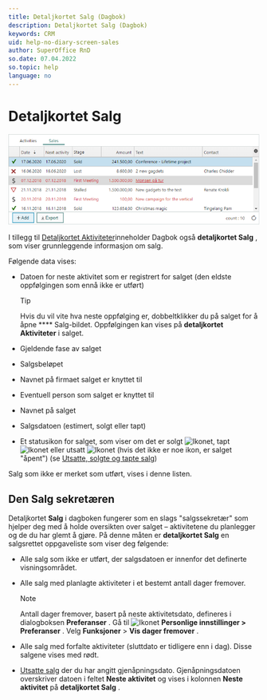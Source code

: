 ```yaml
---
title: Detaljkortet Salg (Dagbok)
description: Detaljkortet Salg (Dagbok)
keywords: CRM
uid: help-no-diary-screen-sales
author: SuperOffice RnD
so.date: 07.04.2022
so.topic: help
language: no
---
```


# Detaljkortet Salg

![Detaljkortet Salg (Dagbok) -skjermbilde][img4]

I tillegg til [Detaljkortet Aktiviteter][1]inneholder Dagbok også **detaljkortet Salg** , som viser grunnleggende informasjon om salg.

Følgende data vises:

* Datoen for neste aktivitet som er registrert for salget (den eldste oppfølgingen som ennå ikke er utført)

    > [!TIP]
    > Hvis du vil vite hva neste oppfølging er, dobbeltklikker du på salget for å åpne **** Salg-bildet. Oppfølgingen kan vises på **detaljkortet Aktiviteter** i salget.

* Gjeldende fase av salget

* Salgsbeløpet

* Navnet på firmaet salget er knyttet til

* Eventuell person som salget er knyttet til

* Navnet på salget

* Salgsdatoen (estimert, solgt eller tapt)

* Et statusikon for salget, som viser om det er solgt ![Ikonet][img1], tapt ![Ikonet][img2] eller utsatt ![Ikonet][img3] (hvis det ikke er noe ikon, er salget "åpent") (se [Utsatte, solgte og tapte salg][4])

Salg som ikke er merket som utført, vises i denne listen.

## Den Salg sekretæren

Detaljkortet **Salg** i dagboken fungerer som en slags "salgssekretær" som hjelper deg med å holde oversikten over salget – aktivitetene du planlegger og de du har glemt å gjøre. På denne måten  er **detaljkortet Salg** en salgsrettet oppgaveliste som viser deg følgende:

* Alle salg som ikke er utført, der salgsdatoen er innenfor det definerte visningsområdet.

* Alle salg med planlagte aktiviteter i et bestemt antall dager fremover.

    > [!NOTE]
    > Antall dager fremover, basert på neste aktivitetsdato, defineres i  dialogboksen **Preferanser** . Gå til ![Ikonet][img5] **Personlige innstillinger > Preferanser** . Velg **Funksjoner** > **Vis dager fremover** .

* Alle salg med forfalte aktiviteter (sluttdato er tidligere enn i dag). Disse salgene vises med rødt.

* [Utsatte salg][4] der du har angitt gjenåpningsdato. Gjenåpningsdatoen overskriver datoen i  feltet **Neste aktivitet** og vises i  kolonnen **Neste aktivitet** på **detaljkortet Salg** .

<!-- Referenced links -->
[1]: activities-tab.md
[4]: ../../../sale/learn/stages.md

<!-- Referenced images -->
[img1]: ../../../../media/icons/sale-sold-details.bmp
[img2]: ../../../../media/icons/sale-lost-details.bmp
[img3]: ../../../../../common/icons/salestalled.png
[img4]: media/sales-detail.bmp
[img5]: ../../../../media/icons/personal-settings-small.png
